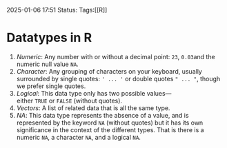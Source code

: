 2025-01-06 17:51
Status:
Tags:[[R]]
# Datatypes in R

1. _Numeric_: Any number with or without a decimal point: `23`, `0.03`and the numeric null value `NA`.
2. _Character_: Any grouping of characters on your keyboard, usually surrounded by single quotes: `' ... '` or double quotes `" ... "`, though we prefer single quotes.
4. _Logical_: This data type only has two possible values— either `TRUE` or `FALSE` (without quotes).
5. _Vectors_: A list of related data that is all the same type.
6. _NA_: This data type represents the absence of a value, and is represented by the keyword `NA` (without quotes) but it has its own significance in the context of the different types. That is there is a numeric `NA`, a character `NA`, and a logical `NA`.